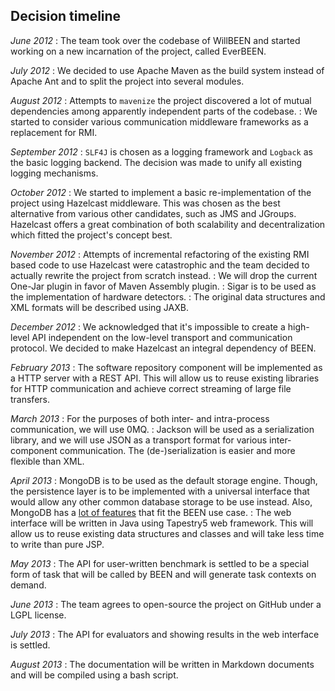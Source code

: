 ## Decision timeline

*June 2012*
:	The team took over the codebase of WillBEEN and started working on a new incarnation of the project, called EverBEEN.

*July 2012*
:	We decided to use Apache Maven as the build system instead of Apache Ant and to split the project into several modules.

*August 2012*
:	Attempts to `mavenize` the project discovered a lot of mutual dependencies among apparently independent parts of the codebase.
:	We started to consider various communication middleware frameworks as a replacement for RMI.

*September 2012*
:	`SLF4J` is chosen as a logging framework and `Logback` as the basic logging backend. The decision was made to unify all existing logging mechanisms.

*October 2012*
:	We started to implement a basic re-implementation of the project using Hazelcast middleware. This was chosen as the best alternative from various other candidates, such as JMS and JGroups. Hazelcast offers a great combination of both scalability and decentralization which fitted the project's concept best.

*November 2012*
:	Attempts of incremental refactoring of the existing RMI based code to use Hazelcast were catastrophic and the team decided to actually rewrite the project from scratch instead.
:	We will drop the current One-Jar plugin in favor of Maven Assembly plugin.
:	Sigar is to be used as the implementation of hardware detectors.
:	The original data structures and XML formats will be described using JAXB.

*December 2012*
:	We acknowledged that it's impossible to create a high-level API independent on the low-level transport and communication protocol. We decided to make Hazelcast an integral dependency of BEEN.

*February 2013*
:	The software repository component will be implemented as a HTTP server with a REST API. This will allow us to reuse existing libraries for HTTP communication and achieve correct streaming of large file transfers.

*March 2013*
:	For the purposes of both inter- and intra-process communication, we will use 0MQ.
:	Jackson will be used as a serialization library, and we will use JSON as a transport format for various inter-component communication. The (de-)serialization is easier and more flexible than XML.

*April 2013*
:	MongoDB is to be used as the default storage engine. Though, the persistence layer is to be implemented with a universal interface that would allow any other common database storage to be use instead. Also, MongoDB has a [lot of features](http://www.youtube.com/watch?v=b2F-DItXtZs) that fit the BEEN use case.
:	The web interface will be written in Java using Tapestry5 web framework. This will allow us to reuse existing data structures and classes and will take less time to write than pure JSP.

*May 2013*
:	The API for user-written benchmark is settled to be a special form of task that will be called by BEEN and will generate task contexts on demand.

*June 2013*
:	The team agrees to open-source the project on GitHub under a LGPL license.

*July 2013*
:	The API for evaluators and showing results in the web interface is settled.

*August 2013*
:	The documentation will be written in Markdown documents and will be compiled using a bash script.

